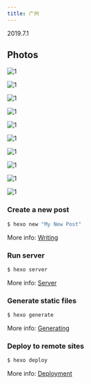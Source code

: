 ```yaml
---
title: 广州
---
```

2019.7.1

## Photos
![1](/images/theme/1.jpg) 


![1](/images/theme/2.jpg)   


![1](/images/theme/3.jpg)   


![1](/images/theme/4.jpg) 


![1](/images/theme/5.jpg)


![1](/images/theme/6.jpg)


![1](/images/theme/7.jpg)


![1](/images/theme/8.jpg)


![1](/images/theme/9.jpg)


![1](/images/theme/10.jpg)


### Create a new post

``` bash
$ hexo new "My New Post"
```

More info: [Writing](https://hexo.io/docs/writing.html)

### Run server

``` bash
$ hexo server
```

More info: [Server](https://hexo.io/docs/server.html)

### Generate static files

``` bash
$ hexo generate
```

More info: [Generating](https://hexo.io/docs/generating.html)

### Deploy to remote sites

``` bash
$ hexo deploy
```

More info: [Deployment](https://hexo.io/docs/one-command-deployment.html)
